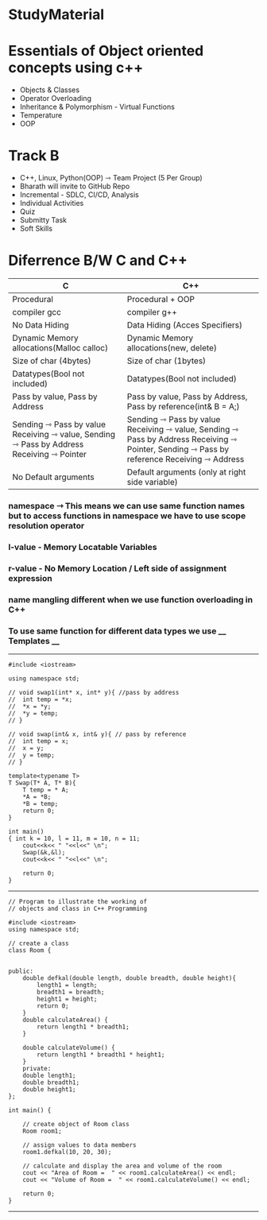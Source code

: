 # StudyMaterial

# Essentials of Object oriented concepts using c++
 * Objects & Classes 
 * Operator Overloading 
 * Inheritance & Polymorphism - Virtual Functions
 * Temperature
 * OOP

# Track B
 * C++, Linux, Python(OOP) ⇾ Team Project (5 Per Group)
  * Bharath will invite to GitHub Repo
  * Incremental - SDLC, CI/CD, Analysis
  * Individual Activities
   * Quiz 
   * Submitty Task
 * Soft Skills

# Diferrence B/W C and C++
| C | C++ |
|  ---  |  ---  |
| Procedural | Procedural + OOP |
| compiler gcc | compiler g++ |
| No Data Hiding | Data Hiding (Acces Specifiers) |
| Dynamic Memory allocations(Malloc calloc) | Dynamic Memory allocations(new, delete) |
| Size of char (4bytes) | Size of char (1bytes) |
| Datatypes(Bool not included) | Datatypes(Bool not included) |
| Pass by value, Pass by Address | Pass by value, Pass by Address, Pass by reference(int& B = A;) |
| Sending ⇾ Pass by value  Receiving ⇾ value, Sending ⇾ Pass by Address  Receiving ⇾ Pointer|Sending ⇾ Pass by value Receiving ⇾ value, Sending ⇾ Pass by Address Receiving ⇾ Pointer, Sending ⇾ Pass by reference Receiving ⇾ Address|
| No Default arguments | Default arguments (only at right side variable) |

### namespace ⇾ This means we can use same function names but to access functions in namespace we have to use scope resolution operator
### l-value - Memory Locatable Variables
### r-value - No Memory Location / Left side of assignment expression
### name mangling different when we use function overloading in C++
### To use same function for different data types we use __ Templates __

----
```
#include <iostream>

using namespace std;

// void swap1(int* x, int* y){ //pass by address
//  int temp = *x;
//  *x = *y;
//  *y = temp;
// }

// void swap(int& x, int& y){ // pass by reference
//  int temp = x;
//  x = y;
//  y = temp;
// }

template<typename T>
T Swap(T* A, T* B){
    T temp = * A;
    *A = *B;
    *B = temp;
    return 0;
}

int main()
{ int k = 10, l = 11, m = 10, n = 11;
    cout<<k<< " "<<l<<" \n";
    Swap(&k,&l);
    cout<<k<< " "<<l<<" \n";

    return 0;
}
```
----
```
// Program to illustrate the working of
// objects and class in C++ Programming

#include <iostream>
using namespace std;

// create a class
class Room {

  
public:
    double defkal(double length, double breadth, double height){
        length1 = length;
        breadth1 = breadth;
        height1 = height;
        return 0;
    }
    double calculateArea() {
        return length1 * breadth1;
    }

    double calculateVolume() {
        return length1 * breadth1 * height1;
    }
    private:
    double length1;
    double breadth1;
    double height1;
};

int main() {

    // create object of Room class
    Room room1;

    // assign values to data members
    room1.defkal(10, 20, 30);

    // calculate and display the area and volume of the room
    cout << "Area of Room =  " << room1.calculateArea() << endl;
    cout << "Volume of Room =  " << room1.calculateVolume() << endl;

    return 0;
}
```
----
